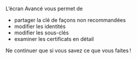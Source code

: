 [//]: # (NOTE : veuillez mettre chaque phrase sur sa propre ligne. Transifex met chaque ligne dans son propre champ de traduction !)

L’écran Avancé vous permet de
* partager la clé de façons non recommandées
* modifier les identités
* modifier les sous-clés
* examiner les certificats en détail

Ne continuer que si vous savez ce que vous faites !